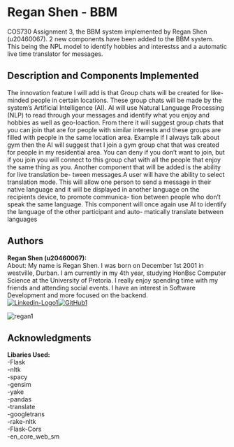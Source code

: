 # Regan Shen - BBM

COS730 Assignment 3, the BBM system implemented by Regan Shen (u20460067). 2 new components have been added to the BBM system. This being the NPL model to identify hobbies and interestss and a automatic live time translator for messages.

## Description and Components Implemented
The innovation feature I will add is that Group chats will be created for like-
minded people in certain locations. These group chats will be made by the
system’s Artificial Intelligence (AI). AI will use Natural Language Processing
(NLP) to read through your messages and identify what you enjoy and hobbies
as well as geo-loaction. From there it will suggest group chats that you can
join that are for people with similar interests and these groups are filled with
people in the same location area. Example if I always talk about gym then the
AI will suggest that I join a gym group chat that was created for people in my
residential area. You can deny if you don’t want to join, but if you join you will
connect to this group chat with all the people that enjoy the same thing as you.
Another component that will be added is the ability for live translation be-
tween messages.A user will have the ability to select translation mode. This
will allow one person to send a message in their native language and it will be
displayed in another language on the recipients device, to promote communica-
tion between people who don’t speak the same language. This component will
once again use AI to identify the language of the other participant and auto-
matically translate between languages

## Authors

<b> Regan Shen (u20460067): </b> <br>
About: My name is Regan Shen. I was born on December 1st 2001 in westville, Durban. I am currently in my 4th year, studying HonBsc Computer Science at the University of Pretoria. I really enjoy spending time with my friends and attending social events. I have an interest in Software Development and more focused on the backend. <br>
[![Linkedin-Logo1](https://user-images.githubusercontent.com/93085916/197403271-3c6e07ef-64a9-456e-986d-004399535a3b.png)](https://www.linkedin.com/in/regan-shen-b8a73b23a/)[![GitHub1](https://user-images.githubusercontent.com/93085916/197403661-72316ed5-241e-4664-95ad-4c099f8f50b3.png)](https://github.com/ReganShen)

![regan1](https://user-images.githubusercontent.com/93085916/197404270-bd73d0a7-46c2-4502-bf14-f188f5e707a2.jpg)

## Acknowledgments

<b> Libaries Used: </b> <br>
-Flask<br>
-nltk<br>
-spacy<br>
-gensim<br>
-yake<br>
-pandas<br>
-translate<br>
-googletrans<br>
-rake-nltk<br>
-Flask-Cors<br>
-en_core_web_sm<br>
